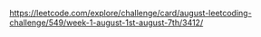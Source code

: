 https://leetcode.com/explore/challenge/card/august-leetcoding-challenge/549/week-1-august-1st-august-7th/3412/
